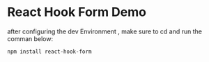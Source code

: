 # React Hook Form Demo

after configuring the dev Environment , make sure to cd <working folder> and run the comman below:

```bash
npm install react-hook-form
```
